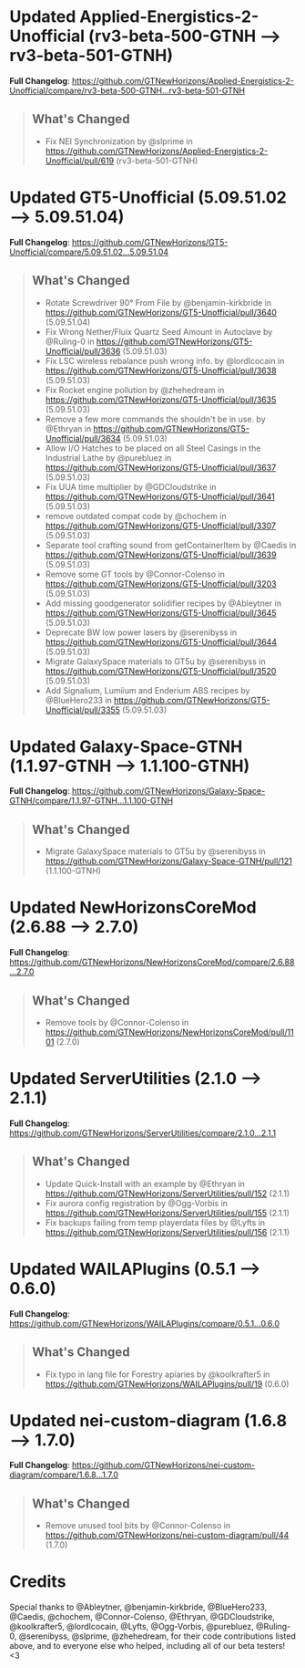 # Updated Applied-Energistics-2-Unofficial (rv3-beta-500-GTNH -->  rv3-beta-501-GTNH)
**Full Changelog**: https://github.com/GTNewHorizons/Applied-Energistics-2-Unofficial/compare/rv3-beta-500-GTNH...rv3-beta-501-GTNH
>## What's Changed
> * Fix NEI Synchronization by @slprime in https://github.com/GTNewHorizons/Applied-Energistics-2-Unofficial/pull/619 (rv3-beta-501-GTNH)
>

# Updated GT5-Unofficial (5.09.51.02 -->  5.09.51.04)
**Full Changelog**: https://github.com/GTNewHorizons/GT5-Unofficial/compare/5.09.51.02...5.09.51.04
>## What's Changed
> * Rotate Screwdriver 90° From File by @benjamin-kirkbride in https://github.com/GTNewHorizons/GT5-Unofficial/pull/3640 (5.09.51.04)
> * Fix Wrong Nether/Fluix Quartz Seed Amount in Autoclave by @Ruling-0 in https://github.com/GTNewHorizons/GT5-Unofficial/pull/3636 (5.09.51.03)
> * Fix LSC wireless rebalance push wrong info. by @lordIcocain in https://github.com/GTNewHorizons/GT5-Unofficial/pull/3638 (5.09.51.03)
> * Fix Rocket engine pollution by @zhehedream in https://github.com/GTNewHorizons/GT5-Unofficial/pull/3635 (5.09.51.03)
> * Remove a few more commands the shouldn't be in use. by @Ethryan in https://github.com/GTNewHorizons/GT5-Unofficial/pull/3634 (5.09.51.03)
> * Allow I/O Hatches to be placed on all Steel Casings in the Industrial Lathe  by @purebluez in https://github.com/GTNewHorizons/GT5-Unofficial/pull/3637 (5.09.51.03)
> * Fix UUA time multiplier by @GDCloudstrike in https://github.com/GTNewHorizons/GT5-Unofficial/pull/3641 (5.09.51.03)
> * remove outdated compat code by @chochem in https://github.com/GTNewHorizons/GT5-Unofficial/pull/3307 (5.09.51.03)
> * Separate tool crafting sound from getContainerItem by @Caedis in https://github.com/GTNewHorizons/GT5-Unofficial/pull/3639 (5.09.51.03)
> * Remove some GT tools by @Connor-Colenso in https://github.com/GTNewHorizons/GT5-Unofficial/pull/3203 (5.09.51.03)
> * Add missing goodgenerator solidifier recipes by @Ableytner in https://github.com/GTNewHorizons/GT5-Unofficial/pull/3645 (5.09.51.03)
> * Deprecate BW low power lasers by @serenibyss in https://github.com/GTNewHorizons/GT5-Unofficial/pull/3644 (5.09.51.03)
> * Migrate GalaxySpace materials to GT5u by @serenibyss in https://github.com/GTNewHorizons/GT5-Unofficial/pull/3520 (5.09.51.03)
> * Add Signalium, Lumiium and Enderium ABS recipes by @BlueHero233 in https://github.com/GTNewHorizons/GT5-Unofficial/pull/3355 (5.09.51.03)
>

# Updated Galaxy-Space-GTNH (1.1.97-GTNH -->  1.1.100-GTNH)
**Full Changelog**: https://github.com/GTNewHorizons/Galaxy-Space-GTNH/compare/1.1.97-GTNH...1.1.100-GTNH
>## What's Changed
> * Migrate GalaxySpace materials to GT5u by @serenibyss in https://github.com/GTNewHorizons/Galaxy-Space-GTNH/pull/121 (1.1.100-GTNH)
>

# Updated NewHorizonsCoreMod (2.6.88 -->  2.7.0)
**Full Changelog**: https://github.com/GTNewHorizons/NewHorizonsCoreMod/compare/2.6.88...2.7.0
>## What's Changed
> * Remove tools by @Connor-Colenso in https://github.com/GTNewHorizons/NewHorizonsCoreMod/pull/1101 (2.7.0)
>

# Updated ServerUtilities (2.1.0 -->  2.1.1)
**Full Changelog**: https://github.com/GTNewHorizons/ServerUtilities/compare/2.1.0...2.1.1
>## What's Changed
> * Update Quick-Install with an example by @Ethryan in https://github.com/GTNewHorizons/ServerUtilities/pull/152 (2.1.1)
> * Fix aurora config registration by @Ogg-Vorbis in https://github.com/GTNewHorizons/ServerUtilities/pull/155 (2.1.1)
> * Fix backups failing from temp playerdata files by @Lyfts in https://github.com/GTNewHorizons/ServerUtilities/pull/156 (2.1.1)
>

# Updated WAILAPlugins (0.5.1 -->  0.6.0)
**Full Changelog**: https://github.com/GTNewHorizons/WAILAPlugins/compare/0.5.1...0.6.0
>## What's Changed
> * Fix typo in lang file for Forestry apiaries by @koolkrafter5 in https://github.com/GTNewHorizons/WAILAPlugins/pull/19 (0.6.0)
>

# Updated nei-custom-diagram (1.6.8 -->  1.7.0)
**Full Changelog**: https://github.com/GTNewHorizons/nei-custom-diagram/compare/1.6.8...1.7.0
>## What's Changed
> * Remove unused tool bits by @Connor-Colenso in https://github.com/GTNewHorizons/nei-custom-diagram/pull/44 (1.7.0)
>

# Credits
Special thanks to @Ableytner, @benjamin-kirkbride, @BlueHero233, @Caedis, @chochem, @Connor-Colenso, @Ethryan, @GDCloudstrike, @koolkrafter5, @lordIcocain, @Lyfts, @Ogg-Vorbis, @purebluez, @Ruling-0, @serenibyss, @slprime, @zhehedream, for their code contributions listed above, and to everyone else who helped, including all of our beta testers! <3